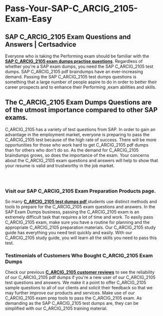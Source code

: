 # Pass-Your-SAP-C_ARCIG_2105-Exam-Easy
<h2><strong>SAP C_ARCIG_2105 Exam Questions and Answers | Certsadvice</strong></h2> <p>Everyone who is taking the Performing exam should be familiar with the <a href="http://www.certsadvice.com/sap/c_arcig_2105-practice-questions"><strong>SAP C_ARCIG_2105 exam dumps practise questions</strong></a>. Regardless of whether you&#39;re a SAP exam dumps, you need the SAP C_ARCIG_2105 test dumps. SAP C_ARCIG_2105 pdf braindumps have an ever-increasing demand. Passing the SAP C_ARCIG_2105 test dumps questions is something that a large number of people aspire to do in order to better their career prospects and to enhance their Performing ,exam abilities and skills.</p> <h2><strong>The C_ARCIG_2105 Exam Dumps Questions are of the utmost importance compared to other SAP exams.</strong></h2> <p>C_ARCIG_2105 has a variety of test questions from SAP. In order to gain an advantage in the employment market, everyone is preparing to pass the C_ARCIG_2105 test because of the high rate of success. There will be more opportunities for those who work hard to get C_ARCIG_2105 pdf dumps than for others who don&#39;t do so. As the demand for C_ARCIG_2105 braindumps grows, so does the importance of the exam. Your concerns about the C_ARCIG_2105 exam questions and answers will help to show that your resume is valid and trustworthy in the job market.</p> <p><a href="http://www.certsadvice.com/sap/c_arcig_2105-practice-questions" style="display: block; padding: 1em 0; text-align: center; "><img alt="" src="https://1.bp.blogspot.com/-RUOr8Wn-CRk/YUYAxC8kcHI/AAAAAAAAAnw/F7BbdI3tw8QDj5z8iX0vQAioQzKiUxduwCLcBGAsYHQ/s0/unnamed.jpg" /></a></p> <h3><strong>Visit our SAP C_ARCIG_2105 Exam Preparation Products page.</strong></h3> <p>So many <a href="http://www.certsadvice.com/sap/c_arcig_2105-practice-questions"><strong>C_ARCIG_2105 test dumps pdf </strong></a>students use distinct methods and tools to prepare for the C_ARCIG_2105 exam questions and answers. In the SAP Exam Dumps business, passing the C_ARCIG_2105 exam is an extremely difficult task that requires a lot of time and work. To easily pass C_ARCIG_2105 exam, make sure you have a routine for planning and the appropriate C_ARCIG_2105 preparation materials. Our C_ARCIG_2105 study guide has everything you need test quickly and easily. With our C_ARCIG_2105 study guide, you will learn all the skills you need to pass this test.</p> <h3><strong>Testimonials of Customers Who Bought C_ARCIG_2105 Exam Dumps</strong></h3> <p>Check our previous <a href="http://www.certsadvice.com/sap/c_arcig_2105-practice-questions"><strong>C_ARCIG_2105 customer reviews</strong></a> to see the reliability of our C_ARCIG_2105 pdf dumps if you&#39;re a new user of our C_ARCIG_2105 test questions and answers. We make it a point to offer C_ARCIG_2105 sample questions to all of our clients and solicit their feedback so that we may further improve our products and services. Make use of our C_ARCIG_2105 exam prep tools to pass the C_ARCIG_2105 exam. As demanding as the SAP C_ARCIG_2105 test dumps are, they can be simplified with our C_ARCIG_2105 training material.</p>
